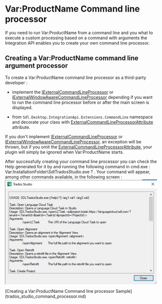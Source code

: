 Var:ProductName Command line processor 
====
If you need to run Var:ProductName from a command line and you what to execute a custom processing based on a command with arguments the Integration API enables you to create your own command line processor. 

Creating a Var:ProductName command line argument processor
---

To create a Var:ProductName command line processor as a third-party developer :

* implement the [IExternalCommandLineProcessor](../../api/integration/Sdl.Desktop.IntegrationApi.Extensions.CommandLine.IExternalCommandLineProcessor.yml) or [IExternalWindowAwareCommandLineProcessor](../../api/integration/Sdl.Desktop.IntegrationApi.Extensions.CommandLine.IExternalWindowAwareCommandLineProcessor.yml) depending if you want to run the command line processor before or after the main screen is displayed. 

* from `Sdl.Desktop.IntegrationApi.Extensions.CommandLine` namespace and decorate your class with [ExternalCommandLineProcessorAttribute](../../api/integration/Sdl.Desktop.IntegrationApi.Extensions.CommandLine.ExternalCommandLineProcessorAttribute.yml) attribute. 

If you don't implement [IExternalCommandLineProcessor](../../api/integration/Sdl.Desktop.IntegrationApi.Extensions.CommandLine.IExternalCommandLineProcessor.yml) or [IExternalWindowAwareCommandLineProcessor](../../api/integration/Sdl.Desktop.IntegrationApi.Extensions.CommandLine.IExternalWindowAwareCommandLineProcessor.yml),  an exception will be thrown, but if you omit the [ExternalCommandLineProcessorAttribute](../../api/integration/Sdl.Desktop.IntegrationApi.Extensions.CommandLine.ExternalCommandLineProcessorAttribute.yml), your plugin will simply be ignored when Var:ProductName starts.

After successfully creating your command line processor you can check the Help generated for it by and running the following command in cmd.exe : Var:InstallationFolder\SdlTradosStudio.exe ? . Your command will appear, among other commands available, in the following screen :
<img style="display:block; " src="images/cmdHelpWindow.jpg"/>

[Creating a Var:ProductName Command line processor Sample]
(trados_studio_command_processor.md)
